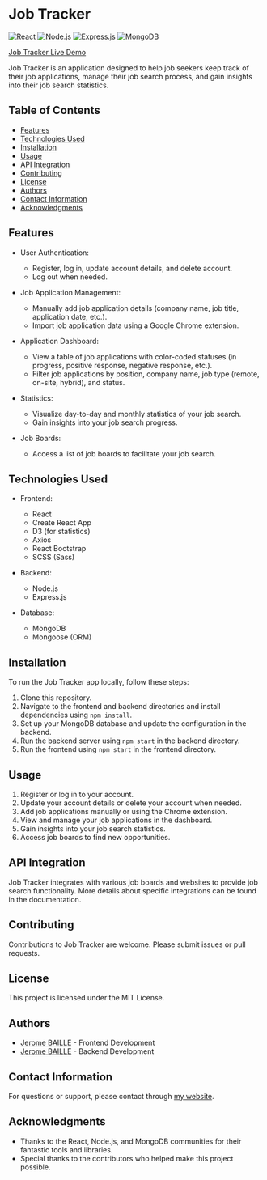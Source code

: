 # Job Tracker

[![React](https://img.shields.io/badge/React-18.2.0-blue)](https://reactjs.org/)
[![Node.js](https://img.shields.io/badge/Node.js-16.0.0-green)](https://nodejs.org/)
[![Express.js](https://img.shields.io/badge/Express.js-4.18.1-lightgrey)](https://expressjs.com/)
[![MongoDB](https://img.shields.io/badge/MongoDB-5.0.0-brightgreen)](https://www.mongodb.com/)

[Job Tracker Live Demo](https://job-tracker.jerome-baille.fr)

Job Tracker is an application designed to help job seekers keep track of their job applications, manage their job search process, and gain insights into their job search statistics.

## Table of Contents

- [Features](#features)
- [Technologies Used](#technologies-used)
- [Installation](#installation)
- [Usage](#usage)
- [API Integration](#api-integration)
- [Contributing](#contributing)
- [License](#license)
- [Authors](#authors)
- [Contact Information](#contact-information)
- [Acknowledgments](#acknowledgments)

## Features

- User Authentication:
  - Register, log in, update account details, and delete account.
  - Log out when needed.

- Job Application Management:
  - Manually add job application details (company name, job title, application date, etc.).
  - Import job application data using a Google Chrome extension.

- Application Dashboard:
  - View a table of job applications with color-coded statuses (in progress, positive response, negative response, etc.).
  - Filter job applications by position, company name, job type (remote, on-site, hybrid), and status.

- Statistics:
  - Visualize day-to-day and monthly statistics of your job search.
  - Gain insights into your job search progress.

- Job Boards:
  - Access a list of job boards to facilitate your job search.

## Technologies Used

- Frontend:
  - React
  - Create React App
  - D3 (for statistics)
  - Axios
  - React Bootstrap
  - SCSS (Sass)

- Backend:
  - Node.js
  - Express.js

- Database:
  - MongoDB
  - Mongoose (ORM)

## Installation

To run the Job Tracker app locally, follow these steps:

1. Clone this repository.
2. Navigate to the frontend and backend directories and install dependencies using `npm install`.
3. Set up your MongoDB database and update the configuration in the backend.
4. Run the backend server using `npm start` in the backend directory.
5. Run the frontend using `npm start` in the frontend directory.

## Usage

1. Register or log in to your account.
2. Update your account details or delete your account when needed.
3. Add job applications manually or using the Chrome extension.
4. View and manage your job applications in the dashboard.
5. Gain insights into your job search statistics.
6. Access job boards to find new opportunities.

## API Integration

Job Tracker integrates with various job boards and websites to provide job search functionality. More details about specific integrations can be found in the documentation.

## Contributing

Contributions to Job Tracker are welcome. Please submit issues or pull requests.

## License

This project is licensed under the MIT License.

## Authors

- [Jerome BAILLE](https://github.com/Jerome-Baille) - Frontend Development
- [Jerome BAILLE](https://github.com/Jerome-Baille) - Backend Development

## Contact Information

For questions or support, please contact through [my website](https://jerome-baille.fr).

## Acknowledgments

- Thanks to the React, Node.js, and MongoDB communities for their fantastic tools and libraries.
- Special thanks to the contributors who helped make this project possible.